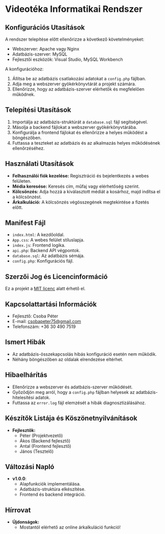 # Videotéka Informatikai Rendszer

## Konfigurációs Utasítások

A rendszer telepítése előtt ellenőrizze a következő követelményeket:
- Webszerver: Apache vagy Nginx
- Adatbázis-szerver: MySQL
- Fejlesztői eszközök: Visual Studio, MySQL Workbench

A konfigurációhoz:
1. Állítsa be az adatbázis csatlakozási adatokat a `config.php` fájlban.
2. Adja meg a webszerver gyökérkönyvtárát a projekt számára.
3. Ellenőrizze, hogy az adatbázis-szerver elérhetők és megfelelően működnek.

## Telepítési Utasítások

1. Importálja az adatbázis-struktúrát a `database.sql` fájl segítségével.
2. Másolja a backend fájlokat a webszerver gyökérkönyvtárába.
3. Konfigurálja a frontend fájlokat és ellenőrizze a helyes működést a böngészőben.
4. Futtassa a teszteket az adatbázis és az alkalmazás helyes működésének ellenőrzéséhez.

## Használati Utasítások

- **Felhasználói fiók kezelése:** Regisztráció és bejelentkezés a webes felületen.
- **Média keresése:** Keresés cím, műfaj vagy elérhetőség szerint.
- **Kölcsönzés:** Adja hozzá a kiválasztott médiát a kosárhoz, majd indítsa el a kölcsönzést.
- **Árkalkuláció:** A kölcsönzés végösszegének megtekintése a fizetés előtt.

## Manifest Fájl

- `index.html`: A kezdőoldal.
- `App.css`: A webes felület stíluslapja.
- `index.js`: Frontend logika.
- `api.php`: Backend API végpontok.
- `database.sql`: Az adatbázis sémája.
- `config.php`: Konfigurációs fájl.

## Szerzői Jog és Licencinformáció

Ez a projekt a [MIT licenc](https://opensource.org/licenses/MIT) alatt érhető el.

## Kapcsolattartási Információk

- Fejlesztő: Csoba Péter 
- E-mail: csobapeter75@gmail.com
- Telefonszám: +36 30 490 7519

## Ismert Hibák

- Az adatbázis-összekapcsolás hibás konfiguráció esetén nem működik.
- Néhány böngészőben az oldalak elrendezése eltérhet.

## Hibaelhárítás

- Ellenőrizze a webszerver és adatbázis-szerver működését.
- Győződjön meg arról, hogy a `config.php` fájlban helyesek az adatbázis-hitelesítési adatok.
- Futtassa az `error.log` fájl elemzését a hibák diagnosztizálásához.

## Készítők Listája és Köszönetnyilvánítások

- **Fejlesztők:**
  - Péter (Projektvezető)
  - Ákos (Backend fejlesztő)
  - Antal (Frontend fejlesztő)
  - János (Tesztelő)

## Változási Napló

- **v1.0.0**:
  - Alapfunkciók implementálása.
  - Adatbázis-struktúra elkészítése.
  - Frontend és backend integráció.

## Hírrovat

- **Újdonságok:**
  - Mostantól elérhető az online árkalkuláció funkció!
